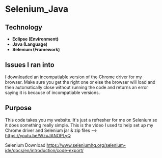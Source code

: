 # Selenium_Java


## Technology  
* **Eclipse (Environment)**
* **Java (Language)**
* **Selenium (Framework)**


## Issues I ran into
I downloaded an incompatiable version of the Chrome driver for my browser. Make sure you get the right one or else the browser will load and then automatically close without running the code and returns an error saying it is because of incompatiable versions. 

## Purpose
This code takes you my website. It's just a refresher for me on Selenium so it does something really simple. 
This is the video I used to help set up my Chrome driver and Selenium jar & zip files --> https://youtu.be/WzuJANOPLyQ

Selenium Download https://www.seleniumhq.org/selenium-ide/docs/en/introduction/code-export/
